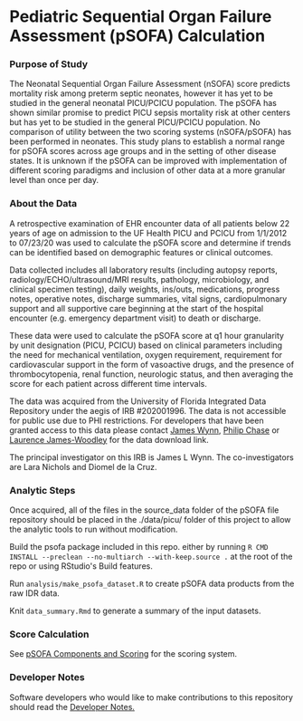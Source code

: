 # Pediatric Sequential Organ Failure Assessment (pSOFA) Calculation

### Purpose of Study
The Neonatal Sequential Organ Failure Assessment (nSOFA) score predicts mortality risk among preterm septic neonates, however it has yet to be studied in the general neonatal PICU/PCICU population. The pSOFA has shown similar promise to predict PICU sepsis mortality risk at other centers but has yet to be studied in the general PICU/PCICU population. No comparison of utility between the two scoring systems (nSOFA/pSOFA) has been performed in neonates. This study plans to establish a normal range for pSOFA scores across age groups and in the setting of other disease states. It is unknown if the pSOFA can be improved with implementation of different scoring paradigms and inclusion of other data at a more granular level than once per day.

### About the Data
A retrospective examination of EHR encounter data of all patients below 22 years of age on admission to the UF Health PICU and PCICU from 1/1/2012 to 07/23/20 was used to calculate the pSOFA score and determine if trends can be identified based on demographic features or clinical outcomes.

Data collected includes all laboratory results (including autopsy reports, radiology/ECHO/ultrasound/MRI results, pathology, microbiology, and clinical specimen testing), daily weights, ins/outs, medications, progress notes, operative notes, discharge summaries, vital signs, cardiopulmonary support and all supportive care beginning at the start of the hospital encounter (e.g. emergency department visit) to death or discharge. 

These data were used to calculate the pSOFA score at q1 hour granularity by unit designation (PICU, PCICU) based on clinical parameters including the need for mechanical ventilation, oxygen requirement, requirement for cardiovascular support in the form of vasoactive drugs, and the presence of thrombocytopenia, renal function, neurologic status, and then averaging the score for each patient across different time intervals.

The data was acquired from the University of Florida Integrated Data Repository under the aegis of IRB #202001996. The data is not accessible for public use due to PHI restrictions. For developers that have been granted access to this data please contact [James Wynn](james.wynn@peds.ufl.edu), [Philip Chase](pbc@ufl.edu) or [Laurence James-Woodley](lawjames1@ufl.edu) for the data download link.

The principal investigator on this IRB is James L Wynn. The co-investigators are Lara Nichols and Diomel de la Cruz.

### Analytic Steps

Once acquired, all of the files in the source_data folder of the pSOFA file repository should be placed in the ./data/picu/ folder of this project to allow the analytic tools to run without modification.

Build the psofa package included in this repo. either by running `R CMD INSTALL --preclean --no-multiarch --with-keep.source .` at the root of the repo or using RStudio's Build features.

Run `analysis/make_psofa_dataset.R` to create pSOFA data products from the raw IDR data.

Knit `data_summary.Rmd` to generate a summary of the input datasets.

### Score Calculation
See [pSOFA Components and Scoring](psofa_components_and_scoring.pdf) for the scoring system.

### Developer Notes
Software developers who would like to make contributions to this repository should read the [Developer Notes.](developer_notes.md)

